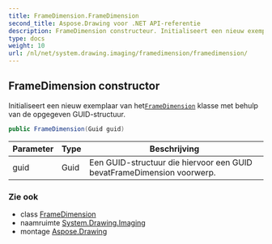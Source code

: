 ```yaml
---
title: FrameDimension.FrameDimension
second_title: Aspose.Drawing voor .NET API-referentie
description: FrameDimension constructeur. Initialiseert een nieuw exemplaar van hetFrameDimension klasse met behulp van de opgegeven GUIDstructuur.
type: docs
weight: 10
url: /nl/net/system.drawing.imaging/framedimension/framedimension/
---
```

## FrameDimension constructor

Initialiseert een nieuw exemplaar van het[`FrameDimension`](../) klasse met behulp van de opgegeven GUID-structuur.

```csharp
public FrameDimension(Guid guid)
```

| Parameter | Type | Beschrijving |
| --- | --- | --- |
| guid | Guid | Een GUID-structuur die hiervoor een GUID bevatFrameDimension voorwerp. |

### Zie ook

* class [FrameDimension](../)
* naamruimte [System.Drawing.Imaging](../../framedimension/)
* montage [Aspose.Drawing](../../../)


